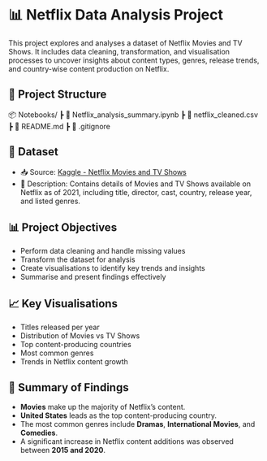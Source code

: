 # 📊 Netflix Data Analysis Project

This project explores and analyses a dataset of Netflix Movies and TV Shows. It includes data cleaning, transformation, and visualisation processes to uncover insights about content types, genres, release trends, and country-wise content production on Netflix.

## 📁 Project Structure
📦 Notebooks/
┣ 📄 Netflix_analysis_summary.ipynb
┣ 📄 netflix_cleaned.csv
┣ 📄 README.md
┣ 📄 .gitignore

## 📌 Dataset

- 📥 Source: [Kaggle - Netflix Movies and TV Shows](https://www.kaggle.com/shivamb/netflix-shows)
- 📄 Description: Contains details of Movies and TV Shows available on Netflix as of 2021, including title, director, cast, country, release year, and listed genres.

## 📊 Project Objectives

- Perform data cleaning and handle missing values
- Transform the dataset for analysis
- Create visualisations to identify key trends and insights
- Summarise and present findings effectively

## 📈 Key Visualisations

- Titles released per year  
- Distribution of Movies vs TV Shows  
- Top content-producing countries  
- Most common genres  
- Trends in Netflix content growth

## 📖 Summary of Findings

- **Movies** make up the majority of Netflix’s content.
- **United States** leads as the top content-producing country.
- The most common genres include **Dramas**, **International Movies**, and **Comedies**.
- A significant increase in Netflix content additions was observed between **2015 and 2020**.
